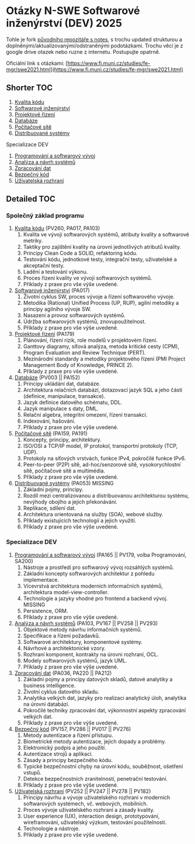 # Otázky N-SWE Softwarové inženýrství (DEV) 2025

Tohle je fork [původního repozitáře s notes](https://github.com/holubond/szmgr/tree/main), s trochu updated strukturou a doplněnými/aktualizovanými/odstraněnými podotázkami. Trochu věcí je z google drive otazek nebo ruzne z internetu. Postupujte opatrně.

Oficiální link s otázkami: [https://www.fi.muni.cz/studies/fe-mgr/swe2021.html](https://www.fi.muni.cz/studies/fe-mgr/swe2021.html)

## Shorter TOC

1. [Kvalita kódu](1_kvalita_kodu.md)
2. [Softwarové inženýrství](2_softwarove_inzenyrstvi.md)
3. [Projektové řízení](3_projektove_rizeni.md)
4. [Databáze](4_databaze.md)
5. [Počítačové sítě](5_pocitacove_site.md)
6. [Distribuované systémy](6_distribuovane_systemy.md)

Specializace DEV
1. [Programování a softwarový vývoj](dev_1_programovani_a_softwarovy_vyvoj.md)
2. [Analýza a návrh systémů](dev_2_analyza_a_navrh.md)
3. [Zpracování dat](dev_3_zpracovani_dat.md)
4. [Bezpečný kód](dev_4_bezpecny_kod.md)
5. [Uživatelská rozhraní](dev_5_uzivatelska_rozhrani.md)

## Detailed TOC

### **Společný základ programu**

1. [Kvalita kódu](1_kvalita_kodu.md) (PV260, PA017, PA103)
    1. Kvalita ve vývoji softwarových systémů, atributy kvality a softwarové metriky.
    2. Taktiky pro zajištění kvality na úrovni jednotlivých atributů kvality.
    3. Principy Clean Code a SOLID, refaktoring kódu.
    4. Testování kódu, jednotkové testy, integrační testy, uživatelské a akceptační testy.
    5. Ladění a testování výkonu.
    6. Proces řízení kvality ve vývoji softwarových systémů.
    7. Příklady z praxe pro vše výše uvedené.
2. [Softwarové inženýrství](2_softwarove_inzenyrstvi.md) (PA017)
    1. Životní cyklus SW, proces vývoje a řízení softwarového vývoje.
    2. Metodika (Rational) Unified Process (UP, RUP), agilní metodiky a principy agilního vývoje SW.
    3. Nasazení a provoz softwarových systémů.
    4. Údržba softwarových systémů, znovupoužitelnost.
    5. Příklady z praxe pro vše výše uvedené.
3. [Projektové řízení](3_projektove_rizeni.md) (PA179)
    1. Plánování, řízení rizik, role modelů v projektovém řízení.
    2. Ganttovy diagramy, síťová analýza, metoda kritické cesty (CPM), Program Evaluation and Review Technique (PERT).
    3. Mezinárodní standardy a metodiky projektového řízení (PMI Project Management Body of Knowledge, PRINCE 2).
    4. Příklady z praxe pro vše výše uvedené.
4. [Databáze](4_databaze.md) (PV003 || PA152)
    1. Principy ukládání dat, databáze.
    2. Architektura relačních databází, dotazovací jazyk SQL a jeho části (definice, manipulace, transakce).
    3. Jazyk definice datového schématu, DDL.
    4. Jazyk manipulace s daty, DML.
    5. Relační algebra, integritní omezení, řízení transakcí.
    6. Indexování, hašování.
    7. Příklady z praxe pro vše výše uvedené.
5. [Počítačové sítě](5_pocitacove_site.md) (PA159, PA191)
    1. Koncepty, principy, architektury.
    2. ISO/OSI a TCP/IP model, IP protokol, transportní protokoly (TCP, UDP).
    3. Protokoly na síťových vrstvách, funkce IPv4, pokročilé funkce IPv6.
    4. Peer-to-peer (P2P) sítě, ad-hoc/senzorové sítě, vysokorychlostní sítě, počítačové sítě a multimédia.
    5. Příklady z praxe pro vše výše uvedené.
6. [Distribuované systémy](6_distribuovane_systemy.md) (PA053) MISSING
    1. Základní pojmy, principy.
    2. Rozdíl mezi centralizovanou a distribuovanou architekturou systému, nevýhody obojího a jejich překonávání.
    3. Replikace, sdílení dat.
    4. Architektura orientovaná na služby (SOA), webové služby.
    5. Příklady existujících technologií a jejich využití.
    6. Příklady z praxe pro vše výše uvedené.

### **Specializace DEV**

1. [Programování a softwarový vývoj](dev_1_programovani_a_softwarovy_vyvoj.md) (PA165 || PV179, volba Programování, SA200)
    1. Nástroje a prostředí pro softwarový vývoj rozsáhlých systémů.
    2. Základní koncepty softwarových architektur z pohledu implementace.
    3. Vícevrstvá architektura moderních informačních systémů, architektura model-view-controller.
    4. Technologie a jazyky vhodné pro frontend a backend vývoj. MISSING
    5. Persistence, ORM.
    6. Příklady z praxe pro vše výše uvedené.
2. [Analýza a návrh systémů](dev_2_analyza_a_navrh.md) (PA103, PV167 || PV258 || PV293)
    1. Objektové metody návrhu informačních systémů.
    2. Specifikace a řízení požadavků.
    3. Softwarové architektury, komponentové systémy.
    4. Návrhové a architektonické vzory.
    5. Rozhraní komponent, kontrakty na úrovni rozhraní, OCL.
    6. Modely softwarových systémů, jazyk UML.
    7. Příklady z praxe pro vše výše uvedené.
3. [Zpracování dat](dev_3_zpracovani_dat.md) (PA036, PA220 || PA212)
    1. Základní pojmy a principy datových skladů, datové analytiky a business intelligence.
    2. Životní cyklus datového skladu.
    3. Analytika velkých dat, jazyky pro realizaci analytický úloh, analytika na úrovni databází.
    4. Pokročilé techniky zpracování dat, výkonnostní aspekty zpracování velkých dat.
    5. Příklady z praxe pro vše výše uvedené.
4. [Bezpečný kód](dev_4_bezpecny_kod.md) (PV157, PV286 || PV017 || PV276)
    1. Metody autentizace a řízení přístupu.
    2. Biometrické metody autentizace, jejich dopady a problémy.
    3. Elektronický podpis a jeho použití.
    4. Autentizace strojů a aplikací.
    5. Zásady a principy bezpečného kódu.
    6. Typické bezpečnostní chyby na úrovni kódu, souběžnost, ošetření vstupů.
    7. Detekce bezpečnostních zranitelností, penetrační testování.
    8. Příklady z praxe pro vše výše uvedené.
5. [Uživatelská rozhraní](dev_5_uzivatelska_rozhrani.md) (PV252 || PV247 || PV278 || PV182)
    1. Principy návrhu a vývoje uživatelského rozhraní v moderních softwarových systémech, vč. webových, mobilních.
    2. Proces vývoje uživatelského rozhraní a zásady kvality.
    3. User experience (UX), interaction design, prototypování, wireframování, uživatelský výzkum, testování použitelnosti.
    4. Technologie a nástroje.
    5. Příklady z praxe pro vše výše uvedené.
